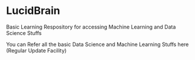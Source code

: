 # LucidBrain
Basic Learning Respository for accessing Machine Learning and Data Science Stuffs


You can Refer all the basic Data Science and Machine Learning Stuffs here (Regular Update Facility)
